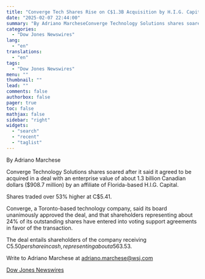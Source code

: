 ```yaml
---
title: "Converge Tech Shares Rise on C$1.3B Acquisition by H.I.G. Capital"
date: "2025-02-07 22:44:00"
summary: "By Adriano MarcheseConverge Technology Solutions shares soared after it said it agreed to be acquired in a deal with an enterprise value of about 1.3 billion Canadian dollars ($908.7 million) by an affiliate of Florida-based H.I.G. Capital.Shares traded over 53% higher at C$5.41.Converge, a Toronto-based technology company, said its board..."
categories:
  - "Dow Jones Newswires"
lang:
  - "en"
translations:
  - "en"
tags:
  - "Dow Jones Newswires"
menu: ""
thumbnail: ""
lead: ""
comments: false
authorbox: false
pager: true
toc: false
mathjax: false
sidebar: "right"
widgets:
  - "search"
  - "recent"
  - "taglist"
---
```


By Adriano Marchese

Converge Technology Solutions shares soared after it said it agreed to be acquired in a deal with an enterprise value of about 1.3 billion Canadian dollars ($908.7 million) by an affiliate of Florida-based H.I.G. Capital.

Shares traded over 53% higher at C$5.41.

Converge, a Toronto-based technology company, said its board unanimously approved the deal, and that shareholders representing about 24% of its outstanding shares have entered into voting support agreements in favor of the transaction.

The deal entails shareholders of the company receiving C$5.50 per share in cash, representing about a 56% premium to Thursday's closing price of C$3.53.

Write to Adriano Marchese at adriano.marchese@wsj.com

[Dow Jones Newswires](https://www.tradingview.com/news/DJN_DN20250207007103:0/)
